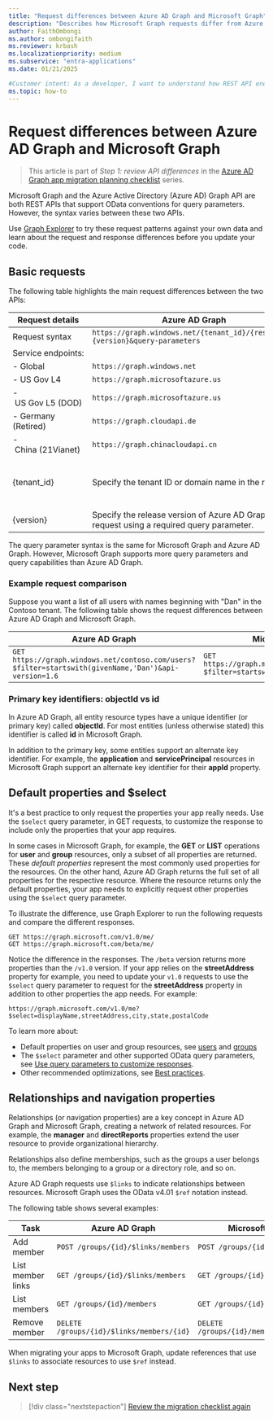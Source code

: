 ```yaml
---
title: "Request differences between Azure AD Graph and Microsoft Graph"
description: "Describes how Microsoft Graph requests differ from Azure Active Directory (Azure AD) Graph requests, which helps migrate apps to the newer service."
author: FaithOmbongi
ms.author: ombongifaith
ms.reviewer: krbash
ms.localizationpriority: medium
ms.subservice: "entra-applications"
ms.date: 01/21/2025

#Customer intent: As a developer, I want to understand how REST API endpoints differ between Azure AD Graph and Microsoft Graph, so that I can update my code accordingly as I migrate my app from Azure AD Graph to Microsoft Graph.
ms.topic: how-to
---
```


# Request differences between Azure AD Graph and Microsoft Graph

> This article is part of *Step 1: review API differences* in the [Azure AD Graph app migration planning checklist](migrate-azure-ad-graph-planning-checklist.md) series.

Microsoft Graph and the Azure Active Directory (Azure AD) Graph API are both REST APIs that support OData conventions for query parameters. However, the syntax varies between these two APIs.

Use [Graph Explorer](https://aka.ms/ge) to try these request patterns against your own data and learn about the request and response differences before you update your code.

## Basic requests

The following table highlights the main request differences between the two APIs:

|Request details| Azure AD Graph | Microsoft Graph |
|---|---|---|
|Request syntax| `https://graph.windows.net/{tenant_id}/{resource}?{version}&query-parameters` | `https://graph.microsoft.com/{version}/{resource}?query-parameters`|
|Service&nbsp;endpoints:||
|-&nbsp;Global|`https://graph.windows.net`|`https://graph.microsoft.com`|
|-&nbsp;US&nbsp;Gov&nbsp;L4|`https://graph.microsoftazure.us`|`https://graph.microsoft.us`|
|-&nbsp;US&nbsp;Gov&nbsp;L5&nbsp;(DOD)|`https://graph.microsoftazure.us`|`https://dod-graph.microsoft.us`|
|-&nbsp;Germany (Retired)|`https://graph.cloudapi.de`|`https://graph.microsoft.de`|
|-&nbsp;China&nbsp;(21Vianet)| `https://graph.chinacloudapi.cn`|`https://microsoftgraph.chinacloudapi.cn`|
|{tenant_id}|Specify the tenant ID or domain name in the request.|Optional. The tenant ID is inferred from the access token.<br><br>If you specify the tenant ID, use this syntax: `https://graph.microsoft.com/{version}/{tenant_id}/{resource}?query-parameters`.|
|{version}|Specify the release version of Azure AD Graph in the request using a required query parameter.|Specify the release version of Microsoft Graph in the request as part of the URL path just after the service endpoint.|

The query parameter syntax is the same for Microsoft Graph and Azure AD Graph. However, Microsoft Graph supports more query parameters and query capabilities than Azure AD Graph.

### Example request comparison

Suppose you want a list of all users with names beginning with "Dan" in the Contoso tenant. The following table shows the request differences between Azure AD Graph and Microsoft Graph.

|Azure AD Graph  |Microsoft Graph  |
|---------|---------|
|`GET https://graph.windows.net/contoso.com/users?$filter=startswith(givenName,'Dan')&api-version=1.6`  |  `GET https://graph.microsoft.com/v1.0/users?$filter=startswith(givenName,'Dan')`       |

### Primary key identifiers: objectId vs id

In Azure AD Graph, all entity resource types have a unique identifier (or primary key) called **objectId**.  For most entities (unless otherwise stated) this identifier is called **id** in Microsoft Graph.

In addition to the primary key, some entities support an alternate key identifier. For example, the **application** and **servicePrincipal** resources in Microsoft Graph support an alternate key identifier for their **appId** property.

## Default properties and $select

It's a best practice to only request the properties your app really needs. Use the `$select` query parameter, in GET requests, to customize the response to include only the properties that your app requires.

In some cases in Microsoft Graph, for example, the **GET** or **LIST** operations for **user** and **group** resources, only a subset of all properties are returned. These *default properties* represent the most commonly used properties for the resources. On the other hand, Azure AD Graph returns the full set of all properties for the respective resource. Where the resource returns only the default properties, your app needs to explicitly request other properties using the `$select` query parameter.

To illustrate the difference, use Graph Explorer to run the following requests and compare the different responses.

```http
GET https://graph.microsoft.com/v1.0/me/
GET https://graph.microsoft.com/beta/me/
```

Notice the difference in the responses. The `/beta` version returns more properties than the `/v1.0` version. If your app relies on the **streetAddress** property for example, you need to update your `v1.0` requests to use the `$select` query parameter to request for the **streetAddress** property in addition to other properties the app needs. For example:

```http
https://graph.microsoft.com/v1.0/me?$select=displayName,streetAddress,city,state,postalCode
```

To learn more about:

- Default properties on user and group resources, see [users](/graph/api/resources/users) and [groups](/graph/api/resources/groups-overview)
- The `$select` parameter and other supported OData query parameters, see [Use query parameters to customize responses](./query-parameters.md).
- Other recommended optimizations, see [Best practices](./best-practices-concept.md).

## Relationships and navigation properties

Relationships (or navigation properties) are a key concept in Azure AD Graph and Microsoft Graph, creating a network of related resources. For example, the **manager** and **directReports** properties extend the user resource to provide organizational hierarchy.

Relationships also define memberships, such as the groups a user belongs to, the members belonging to a group or a directory role, and so on.

Azure AD Graph requests use `$links` to indicate relationships between resources. Microsoft Graph uses the OData v4.01 `$ref` notation instead.

The following table shows several examples:

| Task              | Azure AD Graph                            | Microsoft Graph                         |
|-------------------|-------------------------------------------|-----------------------------------------|
| Add member        | `POST /groups/{id}/$links/members`        | `POST /groups/{id}/members/$ref`        |
| List member links | `GET /groups/{id}/$links/members`         | `GET /groups/{id}/members/$ref`         |
| List members      | `GET /groups/{id}/members`                | `GET /groups/{id}/members`              |
| Remove member     | `DELETE /groups/{id}/$links/members/{id}` | `DELETE /groups/{id}/members/{id}/$ref` |

When migrating your apps to Microsoft Graph, update references that use `$links` to associate resources to use `$ref` instead.

## Next step

> [!div class="nextstepaction"]
> [Review the migration checklist again](migrate-azure-ad-graph-planning-checklist.md)
